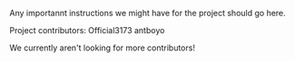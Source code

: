 Any importannt instructions we might have for the project should go here.

Project contributors:
Official3173
antboyo

We currently aren't looking for more contributors!
